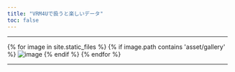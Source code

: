 ```yaml
---
title: "VRM4Uで扱うと楽しいデータ"
toc: false
---
```



----

{% for image in site.static_files %}
    {% if image.path contains 'asset/gallery' %}
        <img src="{{ site.baseurl }}{{ image.path }}" alt="image" />
    {% endif %}
{% endfor %}


----
